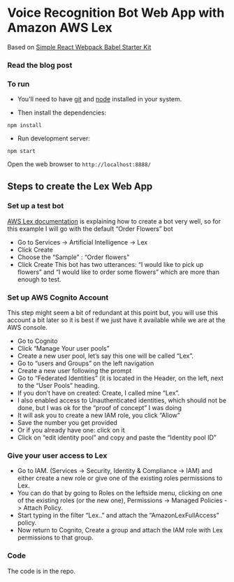 # Voice Recognition Bot Web App with Amazon AWS Lex
Based on [Simple React Webpack Babel Starter Kit](https://github.com/alicoding/react-webpack-babel)

### Read the blog post


### To run

* You'll need to have [git](https://git-scm.com/) and [node](https://nodejs.org/en/) installed in your system.

* Then install the dependencies:

```
npm install
```

* Run development server:

```
npm start
```

Open the web browser to `http://localhost:8888/`

## Steps to create the Lex Web App

### Set up a test bot

[AWS Lex documentation](http://docs.aws.amazon.com/lex/latest/dg/what-is.html) is explaining how to create a bot very well, so for this example I will go with the default “Order Flowers” bot
* Go to Services -> Artificial Intelligence -> Lex
* Click Create
* Choose the “Sample” : “Order flowers”
* Click Create
This bot has two utterances: “I would like to pick up flowers” and “I would like to order some flowers” which are more than enough to test.


### Set up AWS Cognito Account
This step might seem a bit of redundant at this point but, you will use this account a bit later so it is best if we just have it available while we are at the AWS console.

* Go to Cognito
* Click “Manage Your user pools”
* Create a new user pool, let’s say this one will be called “Lex”.
* Go to “users and Groups” on the left navigation
* Create a new user following the prompt
* Go to “Federated Identities” (it is located in the Header, on the left, next to the “User Pools” heading.
* If you don’t have on created: Create, I called mine “Lex”.
* I also enabled access to Unauthenticated identities, which should not be done, but I was ok for the “proof of concept” I was doing
* It will ask you to create a new IAM role, you click “Allow”
* Save the number you get provided
* Or if you already have one: click on it
* Click on “edit identity pool” and copy and paste the “Identity pool ID”


### Give your user access to Lex
* Go to IAM. (Services -> Security, Identity & Compliance -> IAM) and either create a new role or give one of the existing roles permissions to Lex.
* You can do that by going to Roles on the leftside menu, clicking on one of the existing roles (or the new one),  Permissions -> Managed Policies -> Attach Policy.
* Start typing in the filter “Lex..” and attach the “AmazonLexFullAccess” policy.
* Now return to Cognito, Create a group and attach the IAM role with Lex permissions to that group.

### Code
The code is in the repo.
